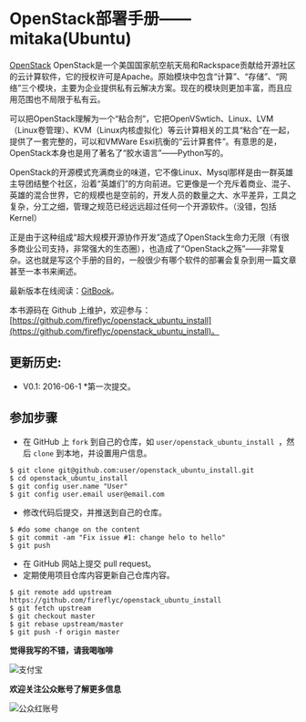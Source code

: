OpenStack部署手册——mitaka(Ubuntu)
============
[OpenStack](https://www.openstack.org) OpenStack是一个美国国家航空航天局和Rackspace贡献给开源社区的云计算软件，它的授权许可是Apache。原始模块中包含“计算”、“存储”、“网络”三个模块，主要为企业提供私有云解决方案。现在的模块则更加丰富，而且应用范围也不局限于私有云。

可以把OpenStack理解为一个“粘合剂”，它把OpenVSwtich、Linux、LVM（Linux卷管理）、KVM（Linux内核虚拟化）等云计算相关的工具“粘合”在一起，提供了一套完整的，可以和VMWare Esxi抗衡的“云计算套件”。有意思的是，OpenStack本身也是用了著名了“胶水语言”——Python写的。

OpenStack的开源模式充满商业的味道，它不像Linux、Mysql那样是由一群英雄主导团结整个社区，沿着“英雄们”的方向前进。它更像是一个充斥着商业、混子、英雄的混合世界，它的规模也是空前的，开发人员的数量之大、水平差异，工具之复杂，分工之细，管理之规范已经远远超过任何一个开源软件。（没错，包括Kernel）

正是由于这种组成“超大规模开源协作开发”造成了OpenStack生命力无限（有很多商业公司支持，非常强大的生态圈），也造成了“OpenStack之殇”——非常复杂。这也就是写这个手册的目的，一般很少有哪个软件的部署会复杂到用一篇文章甚至一本书来阐述。

最新版本在线阅读：[GitBook](https://www.gitbook.com/book/fireflyc/openstack-ubuntu)。

本书源码在 Github 上维护，欢迎参与： [https://github.com/fireflyc/openstack_ubuntu_install](https://github.com/fireflyc/openstack_ubuntu_install)。



## 更新历史:
* V0.1: 2016-06-1
	*第一次提交。


## 参加步骤
* 在 GitHub 上 `fork` 到自己的仓库，如 `user/openstack_ubuntu_install `，然后 `clone` 到本地，并设置用户信息。

```
$ git clone git@github.com:user/openstack_ubuntu_install.git
$ cd openstack_ubuntu_install
$ git config user.name "User"
$ git config user.email user@email.com
```

* 修改代码后提交，并推送到自己的仓库。

```
$ #do some change on the content
$ git commit -am "Fix issue #1: change helo to hello"
$ git push
```

* 在 GitHub 网站上提交 pull request。
* 定期使用项目仓库内容更新自己仓库内容。

```
$ git remote add upstream https://github.com/fireflyc/openstack_ubuntu_install
$ git fetch upstream
$ git checkout master
$ git rebase upstream/master
$ git push -f origin master
```

**觉得我写的不错，请我喝咖啡**

![支付宝](http://o83khlyy2.bkt.clouddn.com/2.png)


**欢迎关注公众账号了解更多信息**

![公众红账号](http://o83khlyy2.bkt.clouddn.com/qrcode_for_gh_f3674ea54fee_258%20%281%29.jpg)
